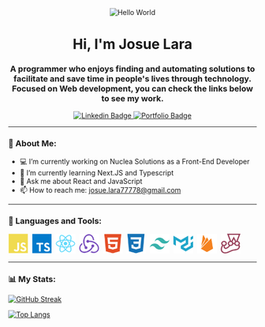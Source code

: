 <div id="header" align="center">
    <img src="https://media.giphy.com/media/qgQUggAC3Pfv687qPC/giphy.gif" alt="Hello World" width="200">
    <h1 align="center">Hi, I'm Josue Lara</h1>
    <h3 align="center">
        A programmer who enjoys finding and automating solutions to facilitate and save time 
        in people's lives through technology. Focused on Web development, you can check the 
        links below to see my work.
    </h3>
</div>

<div id="badges" align="center">
    <a href="https://www.linkedin.com/in/josuelaraweb/">
        <img src="https://img.shields.io/badge/-Linkedin-informational" alt="Linkedin Badge">
    </a>
    <a href="https://josuelara.vercel.app/">
        <img src="https://img.shields.io/badge/-Portfolio-lightgrey" alt="Portfolio Badge">
    </a>
</div>


----

### 🔭 About Me:

- 💻 I’m currently working on Nuclea Solutions as a Front-End Developer
- 📖 I’m currently learning Next.JS and Typescript 
- 💬 Ask me about React and JavaScript
- 📫 How to reach me: [josue.lara77778@gmail.com](mailto:josue.lara77778@gmail.com?Subject=Contact%20from%20Github)

----


<div id="tools" align="left">
    <h3>🔧 Languages and Tools:</h3>
    <img src="https://github.com/devicons/devicon/blob/master/icons/javascript/javascript-plain.svg" 
        alt="JavaScript" title="JavaScript" width="40" height="40">&nbsp
    <img src="https://github.com/devicons/devicon/blob/master/icons/typescript/typescript-plain.svg" 
        alt="Typescript" title="Typescript" width="40" height="40" />&nbsp 
    <img src="https://github.com/devicons/devicon/blob/master/icons/react/react-original.svg" 
        alt="React" title="React" width="40" height="40" />&nbsp
    <img src="https://github.com/devicons/devicon/blob/master/icons/redux/redux-original.svg" 
        alt="Redux" title="Redux" width="40" height="40" />&nbsp
    <img src="https://github.com/devicons/devicon/blob/master/icons/html5/html5-plain.svg" 
        title="HTML" alt="HTML" width="40" height="40" />&nbsp
    <img src="https://github.com/devicons/devicon/blob/master/icons/css3/css3-plain.svg" 
        alt="CSS" title="CSS" width="40" height="40" />&nbsp
    <img src="https://github.com/devicons/devicon/blob/master/icons/tailwindcss/tailwindcss-plain.svg" 
        alt="Tailwind CSS" title="Tailwind CSS" width="40" height="40" />&nbsp
    <img src="https://github.com/devicons/devicon/blob/master/icons/materialui/materialui-plain.svg" 
        alt="Material UI" title="Material UI" width="40" height="40" />&nbsp
    <img src="https://github.com/devicons/devicon/blob/master/icons/firebase/firebase-plain.svg" 
        alt="Firebase" title="Firebase" width="40" height="40" />&nbsp
    <img src="https://github.com/devicons/devicon/blob/master/icons/jest/jest-plain.svg" 
        alt="Jest" title="Jest" width="40" height="40" />&nbsp
</div>

----

### 📊 My Stats:

[![GitHub Streak](https://github-readme-streak-stats.herokuapp.com?user=JosueLara0&theme=react&hide_border=true)](https://git.io/streak-stats)


[![Top Langs](https://github-readme-stats.vercel.app/api/top-langs/?username=JosueLara0&layout=compact&theme=algolia)](https://github.com/anuraghazra/github-readme-stats)

